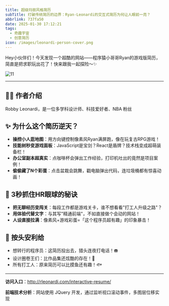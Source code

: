 ```yaml
---
title: 超级玛丽风格简历
subTitle: 打破传统简历的边界：Ryan-Leonardi的交互式简历为何让人眼前一亮？
abbrlink: 737fa50
date: 2025-01-30 17:12:21
tags: 
  - 奇趣宇宙
  - 创意简历
icon: /images/leonardi-person-cover.png
---
```



Hey小伙伴们！今天发现一个超酷的网站——程序猿小哥哥Ryan的游戏版简历，简直是把求职玩出花了！快来跟我一起探险～✨

![11](/images/leonardi_cover_01.png)

---

## 👨‍💻 作者介绍

Robby Leonardi，是一位多学科设计师、科技爱好者、NBA 粉丝

## ✨ 为什么这个简历逆天？
- **操控小人逛地图**：用方向键控制像素风Ryan满屏跑，像在玩复古RPG游戏！
- **技能树秒变游戏面板**：JavaScript是宝剑？React是盾牌？技术栈变成超萌装备栏！
- **办公室副本超真实**：点咖啡杯会弹出工作经验，打印机吐出的竟然是项目案例！
- **偷偷藏了N个彩蛋**：点击盆栽会跳舞，戳电脑弹出代码，连垃圾桶都有惊喜动画！



## 🚀 3秒抓住HR眼球的秘诀
- **把无聊经历变闯关**：每段工作都是游戏关卡，谁不想看看"打工人升级之路"？  
- **用体验代替文字**：与其写"精通前端"，不如直接做个会动的网站！  
-  **人设直接拉满**：像素风+游戏彩蛋=「这个程序员超有趣」的印象暴击！  


## 🌟 按头安利给
- 想转行的程序员：这简历投出去，猎头连夜打电话！☎️  
- 设计圈卷王们：比作品集还炫酷的存在！🎨  
- 所有打工人：原来简历可以比摸鱼还有趣！🐟  

--- 

**访问入口**：http://rleonardi.com/interactive-resume/

**前端技术分析**：网站使用 JQuery 开发，通过监听视口滚动事件，多图层位移实现
